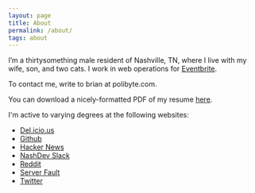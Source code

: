 ```yaml
---
layout: page
title: About
permalink: /about/
tags: about
---
```



I’m a thirtysomething male resident of Nashville, TN, where I live with my wife, son, and two cats. I work in web operations for [Eventbrite](https://www.eventbrite.com).

To contact me, write to brian at polibyte.com.

You can download a nicely-formatted PDF of my resume [here](/files/resume.pdf).

I'm active to varying degrees at the following websites:

*  [Del.icio.us](http://del.icio.us/sciurus)
*  [Github](http://github.com/sciurus)
*  [Hacker News](http://news.ycombinator.com/user?id=sciurus)
*  [NashDev Slack](http://www.nashdev.com/)
*  [Reddit](https://www.reddit.com/user/puerexmachina/)
*  [Server Fault](http://serverfault.com/users/71515/sciurus)
*  [Twitter](https://twitter.com/sciurus)
